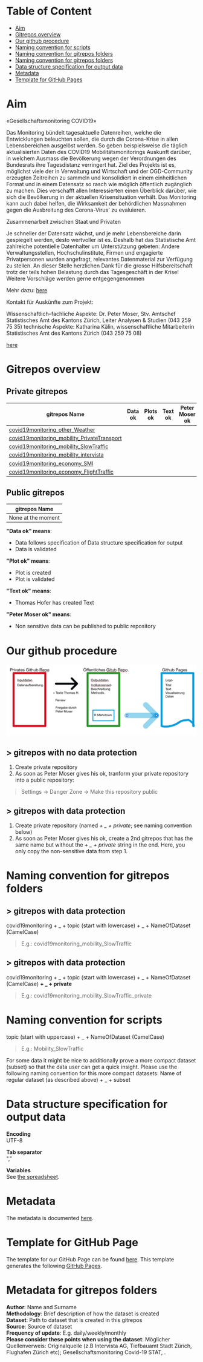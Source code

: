 # Table of Content
- [Aim](https://github.com/statistikZH/covid19monitoring/tree/master#aim) <br>
- [Gitrepos overview](https://github.com/statistikZH/covid19monitoring/tree/master#gitrepos-overview) <br>
- [Our github procedure](https://github.com/statistikZH/covid19monitoring#our-github-procedure) <br>
- [Naming convention for scripts](https://github.com/statistikZH/covid19monitoring/tree/master#naming-convention-for-scripts) <br>
- [Naming convention for gitrepos folders](https://github.com/statistikZH/covid19monitoring/tree/master#naming-convention-for-gitrepos-folders) <br>
- [Naming convention for gitrepos folders](https://github.com/statistikZH/covid19monitoring/tree/master#naming-convention-for-scripts) <br>
- [Data structure specification for output data](https://github.com/statistikZH/covid19monitoring/tree/master#data-structure-specification-for-output-data) <br>
- [Metadata](https://github.com/statistikZH/covid19monitoring/tree/master#metadata) <br>
- [Template for GitHub Pages](https://github.com/statistikZH/covid19monitoring/blob/master/README.md#tempalte-for-github-page) <br>

# Aim
«Gesellschaftsmonitoring COVID19» 

Das Monitoring bündelt tagesaktuelle Datenreihen, welche die Entwicklungen beleuchten sollen, die durch die Corona-Krise in allen Lebensbereichen ausgelöst werden. So geben beispielsweise die täglich aktualisierten Daten des COVID19 Mobilitätsmonitorings Auskunft darüber, in welchem Ausmass die Bevölkerung wegen der Verordnungen des Bundesrats ihre Tagesdistanz verringert hat. Ziel des Projekts ist es, möglichst viele der in Verwaltung und Wirtschaft und der OGD-Community erzeugten Zeitreihen zu sammeln und konsolidiert in einem einheitlichen Format und in einem Datensatz so rasch wie möglich öffentlich zugänglich zu machen. Dies verschafft allen Interessierten einen Überblick darüber, wie sich die Bevölkerung in der aktuellen Krisensituation verhält. Das Monitoring kann auch dabei helfen, die Wirksamkeit der behördlichen Massnahmen gegen die Ausbreitung des Corona-Virus' zu evaluieren.

Zusammenarbeit zwischen Staat und Privaten

Je schneller der Datensatz wächst, und je mehr Lebensbereiche darin gespiegelt werden, desto wertvoller ist es. Deshalb hat das Statistische Amt zahlreiche potentielle Datenhalter um Unterstützung gebeten: Andere Verwaltungsstellen, Hochschulinstitute, Firmen und engagierte Privatpersonen wurden angefragt, relevantes Datenmaterial zur Verfügung zu stellen. An dieser Stelle herzlichen Dank für die grosse Hilfsbereitschaft trotz der teils hohen Belastung durch das Tagesgeschäft in der Krise! Weitere Vorschläge werden gerne entgegengenommen

Mehr dazu: [here](https://bit.ly/2UbzLdv)

Kontakt für Auskünfte zum Projekt:

Wissenschaftlich–fachliche Aspekte:
Dr. Peter Moser, Stv. Amtschef Statistisches Amt des Kantons Zürich, Leiter Analysen & Studien (043 259 75 35)
technische Aspekte:
Katharina Kälin, wissenschaftliche Mitarbeiterin Statistisches Amt des Kantons Zürich (043 259 75 08) 

[here](https://bit.ly/2UbzLdv)

# Gitrepos overview

## Private gitrepos

| gitrepos Name  | Data ok |Plots ok|Text ok|Peter Moser ok|
| ------------- | ------------- |------------|------------|------------
| [covid19monitoring_other_Weather](https://github.com/statistikZH/covid19monitoring_other_Weather)  |   | | ||
| [covid19monitoring_mobility_PrivateTransport](https://github.com/statistikZH/covid19monitoring_mobility_PrivateTransport)   |   ||||
| [covid19monitoring_mobility_SlowTraffic](https://github.com/statistikZH/covid19monitoring_mobility_SlowTraffic)   |   ||||
| [covid19monitoring_mobility_intervista](https://github.com/statistikZH/covid19monitoring_mobility_intervista)   |   ||||
| [covid19monitoring_economy_SMI](https://github.com/statistikZH/covid19monitoring_economy_SMI)   |   ||||
| [covid19monitoring_economy_FlightTraffic](https://github.com/statistikZH/covid19monitoring_economy_FlightTraffic)   |  ||||
  
## Public gitrepos
   
| gitrepos Name | 
| ------------- | 
|  None at the moment |

**"Data ok" means**: 
-  Data follows specification of Data structure specification for output 
-  Data is validated

**"Plot ok" means**: 
-  Plot is created 
-  Plot is validated

**"Text ok" means**: 
-  Thomas Hofer has created Text

**"Peter Moser ok" means**: 
-  Non sensitive data can be published to public repository 

# Our github procedure 

![](methodology.jpg)

## > gitrepos with no data protection
1. Create private repository <br>
2. As soon as Peter Moser gives his ok, tranform your private repository into a public repository: 
> Settings -> Danger Zone -> Make this repository public

## > gitrepos with data protection
1. Create private repository  (named *+ _ + private*; see naming convention below) <br>
2. As soon as Peter Moser gives his ok, create a 2nd gitrepos that has the same name but without the *+ _ + private* string in the end. Here, you only copy the non-sensitive data from step 1. 

# Naming convention for gitrepos folders

## > gitrepos  with data protection
covid19monitoring  + _ +   topic (start with lowercase)  + _ +  NameOfDataset (CamelCase)<br>
> E.g.: covid19monitoring_mobility_SlowTraffic

## > gitrepos  with data protection
covid19monitoring  + _ +   topic (start with lowercase)  + _ +  NameOfDataset (CamelCase) **+ _ + private** <br>
> E.g.: covid19monitoring_mobility_SlowTraffic_private

# Naming convention for scripts

topic (start with uppercase) + _ +  NameOfDataset (CamelCase) <br>
> E.g.: Mobility_SlowTraffic

For some data it might be nice to additionally prove a more compact dataset (subset) so that the data user can get a quick insight. 
Please use the following naming convention for this more compact datasets: 
Name of regular dataset (as described above) + _ + subset

# Data structure specification for output data

**Encoding**<br>
UTF-8 <br>

**Tab separator**<br>
"," <br>

**Variables**<br>
See [the spreadsheet](https://docs.google.com/spreadsheets/d/16bmV79jLgKt_miaFbQpSAcGBkqYA0pWXbmFviaTZUuk/edit#gid=0). 

# Metadata

The metadata is documented [here](https://docs.google.com/spreadsheets/d/1AXn18Cz-DJATHCsc_zfyHReWdK0FGjbcbLxxIgjGulg/edit#gid=2058194538).

# Template for GitHub Page

The template for our GitHub Page can be found [here](https://github.com/statistikZH/covid19monitoring/blob/master/Template_GitHubPages.Rmd). This template generates the following [GitHub Pages](https://statistikzh.github.io/covid19monitoring/). 

# Metadata for gitrepos folders

**Author**: Name and Surname <br>
**Methodology**: Brief description of how the dataset is created <br>
**Dataset**: Path to dataset that is created in this gitrepos <br>
**Source**: Source of dataset <br>
**Frequency of update**: E.g. daily/weekly/monthly <br>
**Please consider these points when using the dataset**: 
Möglicher Quellenverweis:  Originalquelle (z.B Intervista AG, Tiefbauamt Stadt Zürich, Flughafen Zürich etc); Gesellschaftsmonitoring Covid-19 STAT,
.<br>


